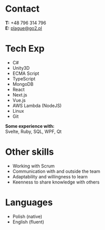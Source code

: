 # Contact
**T:** +48 796 314 796  
**E:** plague@go2.pl

# Tech Exp
- C#
- Unity3D
- ECMA Script
- TypeScript
- MongoDB
- React
- Next.js
- Vue.js
- AWS Lambda (NodeJS)
- Linux
- Git 

**Some experience with:**  
Svelte, Ruby, SQL, WPF, Qt

# Other skills
- Working with Scrum
- Communication with and outside the team
- Adaptability and willingness to learn
- Keenness to share knowledge with others

# Languages
- Polish (native)
- English (fluent)